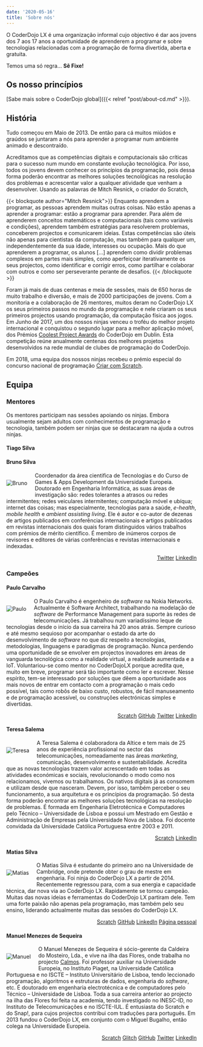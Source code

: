 ```yaml
---
date: '2020-05-16'
title: 'Sobre nós'
---
```


O CoderDojo LX é uma organização informal cujo objectivo é dar aos jovens dos 7 aos 17 anos a oportunidade de aprenderem a programar e sobre tecnologias relacionadas com a programação de forma divertida, aberta e gratuita.

Temos uma só regra… **Sê Fixe!**

## Os nosso princípios

[Sabe mais sobre o CoderDojo global]({{< relref "post/about-cd.md" >}}).

## História

Tudo começou em Maio de 2013. De então para cá muitos miúdos e graúdos se juntaram a nós para aprender a programar num ambiente animado e descontraído.

Acreditamos que as competências digitais e computacionais são críticas para o sucesso num mundo em constante evolução tecnológica. Por isso, todos os jovens devem conhecer os princípios da programação, pois dessa forma poderão encontrar as melhores soluções tecnológicas na resolução dos problemas e acrescentar valor a qualquer atividade que venham a desenvolver.
Usando as palavras de Mitch Resnick, o criador do Scratch,

{{< blockquote author="Mitch Resnick">}}
Enquanto aprendem a programar, as pessoas aprendem muitas outras coisas. Não estão apenas a aprender a programar: estão a programar para aprender. Para além de aprenderem conceitos matemáticos e computacionais (tais como variáveis e condições), aprendem também estratégias para resolverem problemas, conceberem projectos e comunicarem ideias. Estas competências são úteis não apenas para cientistas da computação, mas também para qualquer um, independentemente da sua idade, interesses ou ocupação.
Mais do que aprenderem a programar, os alunos
[...] aprendem como dividir problemas complexos em partes mais simples, como aperfeiçoar iterativamente os seus projectos, como identificar e corrigir erros, como partilhar e colaborar com outros e como ser perseverante perante de desafios.
{{< /blockquote >}}

Foram já mais de duas centenas e meia de sessões, mais de 650 horas de muito trabalho e diversão, e mais de 2000 participações de jovens. Com a monitoria e a colaboração de 26 mentores, muitos deram no CoderDojo LX os seus primeiros passos no mundo da programação e nele criaram os seus primeiros projectos usando programação, da computação física aos jogos.
Em Junho de 2017, um dos nossos ninjas venceu o troféu do melhor projeto internacional e conquistou o segundo lugar para a melhor aplicação móvel, dos Prémios [Coolest Project Awards](http://coolestprojects.org/2017/06/19/the-coderdojo-coolest-projects-winners-2017/) do CoderDojo em Dublin. Esta competição reúne anualmente centenas dos melhores projetos desenvolvidos na rede mundial de clubes de programação do CoderDojo. 

Em 2018, uma equipa dos nossos ninjas recebeu o prémio especial do concurso nacional de programação [Criar com Scratch](http://projectos.ese.ips.pt/acriarcomscratch/?page_id=296).

## Equipa

<style>
img.wrap {
  display: block;
}
img.wrap { 
  max-width: 30%;
  margin: 20px 0px;
}
img.align-right {
  float: right;
  margin-left: 20px;
}
img.align-left {
  float: left;
  margin-right: 20px;
}
</style>

### Mentores

Os mentores participam nas sessões apoiando os ninjas. Embora usualmente sejam adultos com conhecimentos de programação e tecnologia, também podem ser ninjas que se destacaram na ajuda a outros ninjas.

#### Tiago Silva

#### Bruno Silva

<img src="/about/bruno.jpg" alt="Bruno" class="wrap align-left"/>Coordenador da área cientifica de Tecnologias e do Curso de Games & Apps Development da Universidade Europeia. Doutorado em Engenharia Informática, as suas áreas de investigação são: redes tolerantes a atrasos ou redes intermitentes; redes veiculares intermitentes; computação móvel e ubíqua; internet das coisas; mas especialmente, tecnologias para a saúde, *e-health*, *mobile health* e *ambient assisting living*. Ele é autor e co-autor de dezenas de artigos publicados em conferências internacionais e artigos publicados em revistas internacionais dos quais foram distinguidos vários trabalhos com prémios de mérito científico. É membro de inúmeros corpos de revisores e editores de várias conferências e revistas internacionais e indexadas.

<p style="text-align: right">
  <a href="https://twitter.com/OnurbMSilva" target="_blank">Twitter</a>
  <a href="https://www.linkedin.com/in/bruno-silva-90141232/" target="_blank">LinkedIn</a>
</p>

### Campeões

#### Paulo Carvalho

<img src="/about/paulo.jpeg" alt="Paulo" class="wrap align-left"/> O Paulo Carvalho é engenheiro de *software* na Nokia Networks. Actualmente é Software Architect, trabalhando na modelação de *software* de Performance Management para suporte às redes de telecomunicações. Já trabalhou num variadíssimo leque de tecnologias desde o início da sua carreira há 20 anos atrás. Sempre curioso e até mesmo sequioso por acompanhar o estado da arte do desenvolvimento de *software* no que diz respeito a tecnologias, metodologias, linguagens e paradigmas de programação. Nunca perdendo uma oportunidade de se envolver em projectos inovadores em áreas de vanguarda tecnológica como a realidade virtual, a realidade aumentada e a IoT. Voluntariou-se como mentor no CoderDojoLX porque acredita que, muito em breve, programar será tão importante como ler e escrever. Nesse espírito, tem-se interessado por soluções que dêem a oportunidade aos mais novos de entrar em contacto com a programação o mais cedo possível, tais como robôs de baixo custo, robustos, de fácil manuseamento e de programação acessível, ou construções electrónicas simples e divertidas.

<p style="text-align: right">
  <a href="https://scratch.mit.edu/users/paulolc/" target="_blank">Scratch</a>
  <a href="https://github.com/paulolc" target="_blank">GitHub</a>
  <a href="https://twitter.com/paulolc" target="_blank">Twitter</a>
  <a href="http://pt.linkedin.com/in/paulolc" target="_blank">LinkedIn</a>
</p>

#### Teresa Salema

<img src="/about/teresa.jpg" alt="Teresa" class="wrap align-left"/> A Teresa Salema é colaboradora da Altice e tem mais de 25 anos de experiência profissional no sector das telecomunicações, nomeadamente nas áreas *marketing*, comunicação, desenvolvimento e sustentabilidade. Acredita que as novas tecnologias trazem valor acrescentado em todas as atividades económicas e sociais, revolucionando o modo como nos relacionamos, vivemos ou trabalhamos. Os nativos digitais já as consomem e utilizam desde que nasceram. Devem, por isso, também perceber o seu funcionamento, a sua arquitetura e os princípios da programação. Só desta forma poderão encontrar as melhores soluções tecnológicas na resolução de problemas. É formada em Engenharia Eletrotécnica e Computadores pelo Técnico – Universidade de Lisboa e possui um Mestrado em Gestão e Administração de Empresas pela Universidade Nova de Lisboa. Foi docente convidada da Universidade Católica Portuguesa entre 2003 e 2011.

<p style="text-align: right">
  <a href="https://scratch.mit.edu/users/teresasalema/ target="_blank"">Scratch</a>
  <a href="https://www.linkedin.com/in/maria-teresa-salema-339443/ target="_blank"">LinkedIn</a>
</p>

#### Matias Silva

<img src="/about/matias.jpeg" alt="Matias" class="wrap align-left"/> O Matias Silva é estudante do primeiro ano na Universidade de Cambridge, onde pretende obter o grau de mestre em engenharia. Foi ninja do CoderDojo LX a partir de 2014. Recentemente regressou para, com a sua energia e capacidade técnica, dar nova via ao CoderDojo LX. Rapidamente se tornou campeão. Muitas das novas ideias e ferramentas do CoderDojo LX partiram dele. Tem uma forte paixão não apenas pela programação, mas também pelo seu ensino, liderando actualmente muitas das sessões do CoderDojo LX.

<p style="text-align: right">
  <a href="https://scratch.mit.edu/users/matita_s/ target="_blank"">Scratch</a>
  <a href="https://github.com/matiasilva" target="_blank">GitHub</a>
  <a href="https://www.linkedin.com/in/matias-silva-927502190/" target="_blank">LinkedIn</a>
  <a href="https://matiasilva.github.io/projects/">Página pessoal</a>
</p>

#### Manuel Menezes de Sequeira

<img src="/about/manuel.jpg" alt="Manuel" class="wrap align-left"/> O Manuel Menezes de Sequeira é sócio-gerente da Caldeira do Mosteiro, Lda., e vive na ilha das Flores, onde trabalha no projecto [Calmos](https://calmos.pt/). Foi professor auxiliar na Universidade Europeia, no Instituto Piaget, na Universidade Católica Portuguesa e no ISCTE – Instituto Universitário de Lisboa, tendo leccionado programação, algoritmos e estruturas de dados, engenharia do *software*, etc. É doutorado em engenharia electrotécnica e de computadores pelo Técnico – Universidade de Lisboa. Toda a sua carreira anterior ao projecto na ilha das Flores foi feita na academia, tendo investigado no INESC-ID, no Instituto de Telecomunicações e no ISCTE-IUL. É entusiasta do Scratch e do Snap!, para cujos projectos contribui com traduções para português. Em 2013 fundou o CoderDojo LX, em conjunto com o Miguel Bugalho, então colega na Universidade Europeia. 

<p style="text-align: right">
  <a href="https://scratch.mit.edu/users/MMSequeira/" target="_blank"">Scratch</a>
  <a href="https://glitch.com/@mmsequeira" target="_blank">Glitch</a>
  <a href="https://github.com/MMSequeira" target="_blank">GitHub</a>
  <a href="https://twitter.com/Hairsplitter" target="_blank">Twitter</a>
  <a href="https://www.linkedin.com/in/mmsequeira/" target="_blank"">LinkedIn</a>
</p>


